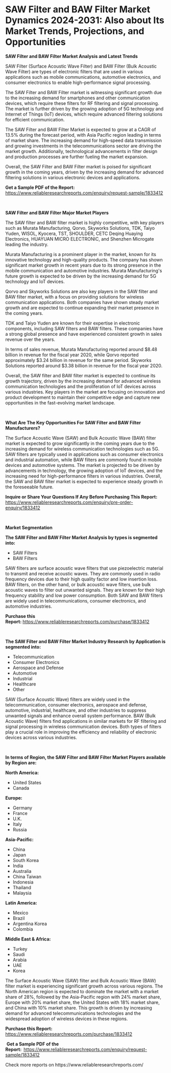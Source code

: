 <p><h1>SAW Filter and BAW Filter Market Dynamics 2024-2031: Also about Its Market Trends, Projections, and Opportunities</h1></p><p><strong>SAW Filter and BAW Filter Market Analysis and Latest Trends</strong></p>
<p><p>SAW Filter (Surface Acoustic Wave Filter) and BAW Filter (Bulk Acoustic Wave Filter) are types of electronic filters that are used in various applications such as mobile communications, automotive electronics, and consumer electronics to enable high-performance signal processing.</p><p>The SAW Filter and BAW Filter market is witnessing significant growth due to the increasing demand for smartphones and other communication devices, which require these filters for RF filtering and signal processing. The market is further driven by the growing adoption of 5G technology and Internet of Things (IoT) devices, which require advanced filtering solutions for efficient communication.</p><p>The SAW Filter and BAW Filter Market is expected to grow at a CAGR of 13.5% during the forecast period, with Asia Pacific region leading in terms of market share. The increasing demand for high-speed data transmission and growing investments in the telecommunications sector are driving the market growth. Additionally, technological advancements in filter design and production processes are further fueling the market expansion.</p><p>Overall, the SAW Filter and BAW Filter market is poised for significant growth in the coming years, driven by the increasing demand for advanced filtering solutions in various electronic devices and applications.</p></p>
<p><strong>Get a Sample PDF of the Report:&nbsp;</strong> <a href="https://www.reliableresearchreports.com/enquiry/request-sample/1833412">https://www.reliableresearchreports.com/enquiry/request-sample/1833412</a></p>
<p>&nbsp;</p>
<p><strong>SAW Filter and BAW Filter Major Market Players</strong></p>
<p><p>The SAW filter and BAW filter market is highly competitive, with key players such as Murata Manufacturing, Qorvo, Skyworks Solutions, TDK, Taiyo Yuden, WISOL, Kyocera, TST, SHOULDER, CETC Deqing Huaying Electronics, HUAYUAN MICRO ELECTRONIC, and Shenzhen Microgate leading the industry.</p><p>Murata Manufacturing is a prominent player in the market, known for its innovative technology and high-quality products. The company has shown significant market growth in recent years due to its strong presence in the mobile communication and automotive industries. Murata Manufacturing's future growth is expected to be driven by the increasing demand for 5G technology and IoT devices.</p><p>Qorvo and Skyworks Solutions are also key players in the SAW filter and BAW filter market, with a focus on providing solutions for wireless communication applications. Both companies have shown steady market growth and are expected to continue expanding their market presence in the coming years.</p><p>TDK and Taiyo Yuden are known for their expertise in electronic components, including SAW filters and BAW filters. These companies have a strong global presence and have experienced consistent growth in sales revenue over the years.</p><p>In terms of sales revenue, Murata Manufacturing reported around $8.48 billion in revenue for the fiscal year 2020, while Qorvo reported approximately $3.24 billion in revenue for the same period. Skyworks Solutions reported around $3.38 billion in revenue for the fiscal year 2020.</p><p>Overall, the SAW filter and BAW filter market is expected to continue its growth trajectory, driven by the increasing demand for advanced wireless communication technologies and the proliferation of IoT devices across various industries. Key players in the market are focusing on innovation and product development to maintain their competitive edge and capture new opportunities in the fast-evolving market landscape.</p></p>
<p>&nbsp;</p>
<p><strong>What Are The Key Opportunities For SAW Filter and BAW Filter Manufacturers?</strong></p>
<p><p>The Surface Acoustic Wave (SAW) and Bulk Acoustic Wave (BAW) filter market is expected to grow significantly in the coming years due to the increasing demand for wireless communication technologies such as 5G. SAW filters are typically used in applications such as consumer electronics and industrial automation, while BAW filters are commonly found in mobile devices and automotive systems. The market is projected to be driven by advancements in technology, the growing adoption of IoT devices, and the increasing need for high-performance filters in various industries. Overall, the SAW and BAW filter market is expected to experience steady growth in the foreseeable future.</p></p>
<p><strong>Inquire or Share Your Questions If Any Before Purchasing This Report:</strong> <a href="https://www.reliableresearchreports.com/enquiry/pre-order-enquiry/1833412">https://www.reliableresearchreports.com/enquiry/pre-order-enquiry/1833412</a></p>
<p>&nbsp;</p>
<p><strong>Market Segmentation</strong></p>
<p><strong>The SAW Filter and BAW Filter Market Analysis by types is segmented into:</strong></p>
<p><ul><li>SAW Filters</li><li>BAW Filters</li></ul></p>
<p><p>SAW filters are surface acoustic wave filters that use piezoelectric material to transmit and receive acoustic waves. They are commonly used in radio frequency devices due to their high quality factor and low insertion loss. BAW filters, on the other hand, or bulk acoustic wave filters, use bulk acoustic waves to filter out unwanted signals. They are known for their high frequency stability and low power consumption. Both SAW and BAW filters are widely used in telecommunications, consumer electronics, and automotive industries.</p></p>
<p><strong>Purchase this Report:&nbsp;</strong><a href="https://www.reliableresearchreports.com/purchase/1833412">https://www.reliableresearchreports.com/purchase/1833412</a></p>
<p>&nbsp;</p>
<p><strong>The SAW Filter and BAW Filter Market Industry Research by Application is segmented into:</strong></p>
<p><ul><li>Telecommunication</li><li>Consumer Electronics</li><li>Aerospace and Defense</li><li>Automotive</li><li>Industrial</li><li>Healthcare</li><li>Other</li></ul></p>
<p><p>SAW (Surface Acoustic Wave) filters are widely used in the telecommunication, consumer electronics, aerospace and defense, automotive, industrial, healthcare, and other industries to suppress unwanted signals and enhance overall system performance. BAW (Bulk Acoustic Wave) filters find applications in similar markets for RF filtering and signal processing in wireless communication devices. Both types of filters play a crucial role in improving the efficiency and reliability of electronic devices across various industries.</p></p>
<p>&nbsp;</p>
<p><strong>In terms of Region, the SAW Filter and BAW Filter Market Players available by Region are:</strong></p>
<p>
    <p> <strong> North America: </strong>
        <ul>
            <li>United States</li>
            <li>Canada</li>
        </ul>
        </p> 
    <p> <strong> Europe: </strong>
        <ul>
            <li>Germany</li>
            <li>France</li>
            <li>U.K.</li>
            <li>Italy</li>
            <li>Russia</li>
        </ul>
        </p> 
    <p> <strong> Asia-Pacific: </strong>
        <ul>
            <li>China</li>
            <li>Japan</li>
            <li>South Korea</li>
            <li>India</li>
            <li>Australia</li>
            <li>China Taiwan</li>
            <li>Indonesia</li>
            <li>Thailand</li>
            <li>Malaysia</li>
        </ul>
        </p> 
    <p> <strong> Latin America: </strong>
        <ul>
            <li>Mexico</li>
            <li>Brazil</li>
            <li>Argentina Korea</li>
            <li>Colombia</li>
        </ul>
        </p> 
    <p> <strong> Middle East & Africa: </strong>
        <ul>
            <li>Turkey</li>
            <li>Saudi</li>
            <li>Arabia</li>
            <li>UAE</li>
            <li>Korea</li>
        </ul>
    </p>
    </p>
<p><p>The Surface Acoustic Wave (SAW) filter and Bulk Acoustic Wave (BAW) filter market is experiencing significant growth across various regions. The North American region is expected to dominate the market with a market share of 28%, followed by the Asia-Pacific region with 24% market share, Europe with 20% market share, the United States with 18% market share, and China with 10% market share. This growth is driven by increasing demand for advanced telecommunications technologies and the widespread adoption of wireless devices in these regions.</p></p>
<p><strong>Purchase this Report: </strong><a href="https://www.reliableresearchreports.com/purchase/1833412">https://www.reliableresearchreports.com/purchase/1833412</a></p>
<p>&nbsp;<strong>Get a Sample PDF of the Report:&nbsp;&nbsp;</strong><a href="https://www.reliableresearchreports.com/enquiry/request-sample/1833412">https://www.reliableresearchreports.com/enquiry/request-sample/1833412</a></p>
<p><strong></strong></p>
<p>Check more reports on https://www.reliableresearchreports.com/</p>